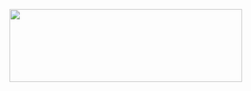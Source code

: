 <p align="center">
  <img width="409" height="128" src="https://www.holbertonschool.com/holberton-logo.png">
</p>
